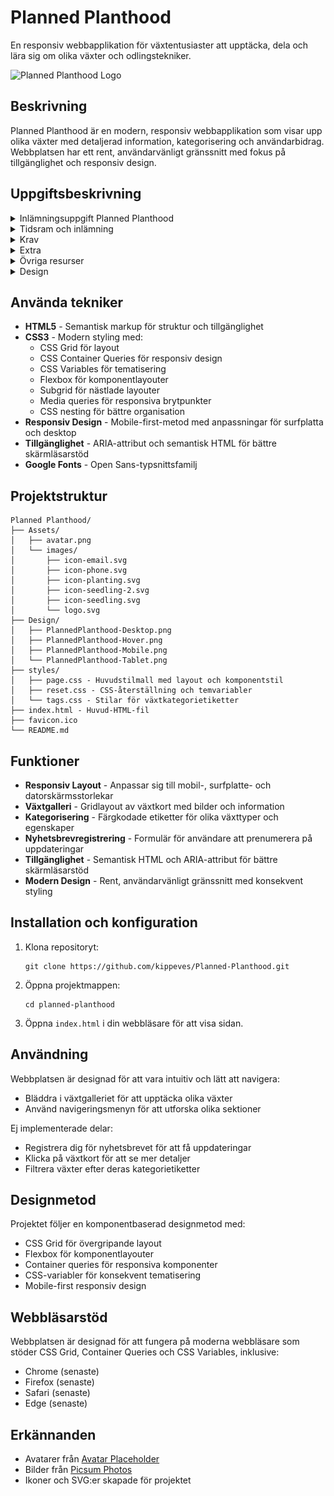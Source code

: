 # Planned Planthood

En responsiv webbapplikation för växtentusiaster att upptäcka, dela och lära sig om olika växter och odlingstekniker.

![Planned Planthood Logo](Assets/images/logo.svg)

## Beskrivning

Planned Planthood är en modern, responsiv webbapplikation som visar upp olika växter med detaljerad information, kategorisering och användarbidrag. Webbplatsen har ett rent, användarvänligt gränssnitt med fokus på tillgänglighet och responsiv design.

## Uppgiftsbeskrivning

<details>
    <summary>Inlämningsuppgift Planned Planthood</summary>
    
# Inlämningsuppgift Planned Planthood
    
Uppgiften är att göra en sida enligt nedanståend bilder, text och kod-stycken.
</details>
<details>
    <summary>Tidsram och inlämning</summary>
    
## Tidsram och inlämning
    
- Ni har fram till och med xx på er att utföra uppgiften. xx ska de finnas tillgänglig för oss lärare att gå igenom då vi startar 9.00 på morgonen.
- Klona detta repo och använd som grund. Ni lämnar in genom att pusha till er GitHub (den ni angav i formuläret tidigare) med namnet "Planned Planthood".
- Sen skriver ni i lärarchatten när ni är klara med uppgiften så vi vet (om ni inte meddelar bedömmer vi den i det skick den är kl 9.00 xx, commits efter detta kommer ignoreras).
</details>
<details>
    <summary>Krav</summary>
    
## Krav
    
- Använd de variabler ni får i style.css som grund för sidans design
- Ni ska lösa uppgiften enligt den design som anges i bilderna (responsiv från mobil-tablet-desktop)
- Formulär och semantik ska vara tillgängligt (använd WAVE eller dylikt för att testa)
- Koden ska vara välformatterad och tydligt strukturerad med en genomtänkt namngivning på klasser samt ev kommentarer
- Inga bibliotek som react, bootstrap, tailwind eller dylikt får användas, endast .CSS och .HTML (ev js).
- Om ni lånar en reset, flow-util, visually-hidden eller dylikt ange källa som kommentar i er kod.
- Var beredd på att förklara er kod muntligt så se till att ni förstår vad ni gör om ni rådfrågar andra/AI.
</details>
<details>
<summary>Extra</summary>

## Extra

Följande är extra och sådant ni inte måste ha med om ni inte hinner/vill/kan

- Overlay-bilden med krukan kortbilden
- Footer på kortet med avatar och meta-info
- Galleriet högst upp kan ha en enklare design som i tablet-läget även på desktop
- Olika färger på "tags" behövs inte om ni inte vill, använd bara den gröna accent-color på alla i så fall.
- Använd gärna en diskret transition på hover/focus-visible om ni vill.
- Hamburgar-menyn behöver ni bara göra som en ikon, all annan funktionalitet är superextra och inget som vi förväntar oss att ni gör!

</details>
<details>
<summary>Övriga resurser</summary>
    
## Övriga resurser
    
- Använd gärna avatarer från [https://avatar-placeholder.iran.liara.run/avatars](https://avatar-placeholder.iran.liara.run/avatars)
- Använd gärna bilder från [https://picsum.photos/](https://picsum.photos/). Vill ni använda andra är det ok, men se till att det ser bra ut i sammanhanget.
- Vill ni ändra texter och lägga in egen info är det också ok, bara det fyller samma typ av funktion och inte ändrar sidans utseende bortom innehållet.
- SVG finns i mappen Assets/Images och kan användas antingen som vanliga bilder eller direkt inkopierade som HTML i koden
- Länkarna ska vara semantiska men behöver inte gå någonstans (använd href="#")
</details>

<details>
    <summary>Design</summary>
    
## Design
    
### Desktop
    
Bilderna för designen ligger under Design mappen och innehåller bilder för de olika vyerna samt bild för hover state.<br>
![Design Desktop](/Design/PlannedPlanthood-Desktop.png)
    
### Hover state
    
För hover state gäller generellt att det är inverterat om det är annat än länkar. Länkar har understrykning vid hover, annars inte.<br>
![Hover States](/Design/PlannedPlanthood-Hover.png)
</details>

## Använda tekniker

- **HTML5** - Semantisk markup för struktur och tillgänglighet
- **CSS3** - Modern styling med:
  - CSS Grid för layout
  - CSS Container Queries för responsiv design
  - CSS Variables för tematisering
  - Flexbox för komponentlayouter
  - Subgrid för nästlade layouter
  - Media queries för responsiva brytpunkter
  - CSS nesting för bättre organisation
- **Responsiv Design** - Mobile-first-metod med anpassningar för surfplatta och desktop
- **Tillgänglighet** - ARIA-attribut och semantisk HTML för bättre skärmläsarstöd
- **Google Fonts** - Open Sans-typsnittsfamilj

## Projektstruktur

```
Planned Planthood/
├── Assets/
│   ├── avatar.png
│   └── images/
│       ├── icon-email.svg
│       ├── icon-phone.svg
│       ├── icon-planting.svg
│       ├── icon-seedling-2.svg
│       ├── icon-seedling.svg
│       └── logo.svg
├── Design/
│   ├── PlannedPlanthood-Desktop.png
│   ├── PlannedPlanthood-Hover.png
│   ├── PlannedPlanthood-Mobile.png
│   └── PlannedPlanthood-Tablet.png
├── styles/
│   ├── page.css - Huvudstilmall med layout och komponentstil
│   ├── reset.css - CSS-återställning och temvariabler
│   └── tags.css - Stilar för växtkategorietiketter
├── index.html - Huvud-HTML-fil
├── favicon.ico
└── README.md
```

## Funktioner

- **Responsiv Layout** - Anpassar sig till mobil-, surfplatte- och datorskärmsstorlekar
- **Växtgalleri** - Gridlayout av växtkort med bilder och information
- **Kategorisering** - Färgkodade etiketter för olika växttyper och egenskaper
- **Nyhetsbrevregistrering** - Formulär för användare att prenumerera på uppdateringar
- **Tillgänglighet** - Semantisk HTML och ARIA-attribut för bättre skärmläsarstöd
- **Modern Design** - Rent, användarvänligt gränssnitt med konsekvent styling

## Installation och konfiguration

1. Klona repositoryt:

   ```
   git clone https://github.com/kippeves/Planned-Planthood.git
   ```

2. Öppna projektmappen:

   ```
   cd planned-planthood
   ```

3. Öppna `index.html` i din webbläsare för att visa sidan.

## Användning

Webbplatsen är designad för att vara intuitiv och lätt att navigera:

- Bläddra i växtgalleriet för att upptäcka olika växter
- Använd navigeringsmenyn för att utforska olika sektioner

Ej implementerade delar:

- Registrera dig för nyhetsbrevet för att få uppdateringar
- Klicka på växtkort för att se mer detaljer
- Filtrera växter efter deras kategorietiketter

## Designmetod

Projektet följer en komponentbaserad designmetod med:

- CSS Grid för övergripande layout
- Flexbox för komponentlayouter
- Container queries för responsiva komponenter
- CSS-variabler för konsekvent tematisering
- Mobile-first responsiv design

## Webbläsarstöd

Webbplatsen är designad för att fungera på moderna webbläsare som stöder CSS Grid, Container Queries och CSS Variables, inklusive:

- Chrome (senaste)
- Firefox (senaste)
- Safari (senaste)
- Edge (senaste)

## Erkännanden

- Avatarer från [Avatar Placeholder](https://avatar-placeholder.iran.liara.run/avatars)
- Bilder från [Picsum Photos](https://picsum.photos/)
- Ikoner och SVG:er skapade för projektet
